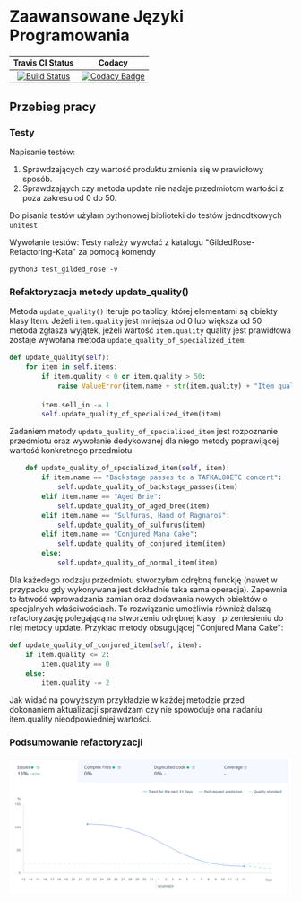 # Zaawansowane Języki Programowania
| Travis CI Status | Codacy |
|:----:|:----:|
|[![Build Status](https://travis-ci.com/lzielezinska/advanced-programing-languages.svg?branch=master)](https://travis-ci.org/lzielezinska/advanced-programing-languages) | [![Codacy Badge](https://api.codacy.com/project/badge/Grade/362593fea2904e0383bdf71efbd44e3d)](https://www.codacy.com/manual/lzielezinska/advanced-programing-languages?utm_source=github.com&amp;utm_medium=referral&amp;utm_content=lzielezinska/advanced-programing-languages&amp;utm_campaign=Badge_Grade)|

## Przebieg pracy
### Testy
Napisanie testów:
1. Sprawdzających czy wartość produktu zmienia się w prawidłowy sposób.
2. Sprawdzająych czy metoda update nie nadaje przedmiotom wartości z poza zakresu od 0 do 50.

Do pisania testów użyłam pythonowej biblioteki do testów jednodtkowych  `unitest`

Wywołanie testów:
Testy należy wywołać z katalogu "GildedRose-Refactoring-Kata" za pomocą komendy
```
python3 test_gilded_rose -v
```
### Refaktoryzacja metody update_quality()

Metoda `update_quality()` iteruje po tablicy, której elementami są obiekty klasy Item.
Jeżeli `item.quality` jest mniejsza od 0 lub większa od 50 metoda zgłasza wyjątek, jeżeli wartość `item.quality` quality jest prawidłowa zostaje wywołana metoda `update_quality_of_specialized_item`.
```python
def update_quality(self):
    for item in self.items:
        if item.quality < 0 or item.quality > 50:
            raise ValueError(item.name + str(item.quality) + "Item quality must be in a range beetween 0 and 50!")

        item.sell_in -= 1 
        self.update_quality_of_specialized_item(item)
```
Zadaniem metody `update_quality_of_specialized_item` jest rozpoznanie przedmiotu oraz wywołanie dedykowanej dla niego metody poprawijącej wartość konkretnego przedmiotu.
```python
    def update_quality_of_specialized_item(self, item):
        if item.name == "Backstage passes to a TAFKAL80ETC concert":
            self.update_quality_of_backstage_passes(item)
        elif item.name == "Aged Brie":
            self.update_quality_of_aged_bree(item)
        elif item.name == "Sulfuras, Hand of Ragnaros":
            self.update_quality_of_sulfurus(item)
        elif item.name == "Conjured Mana Cake":
            self.update_quality_of_conjured_item(item)
        else:
            self.update_quality_of_normal_item(item)
```
Dla każedego rodzaju przedmiotu stworzyłam odrębną funckję (nawet w przypadku gdy wykonywana jest dokładnie taka sama operacja).
Zapewnia to łatwość wprowadzania zamian oraz dodawania nowych obiektów o specjalnych właściwościach. To rozwiązanie umożliwia również dalszą refactoryzację polegającą na stworzeniu odrębnej klasy i przeniesieniu do niej metody update.
Przykład metody obsugującej "Conjured Mana Cake":

```python
def update_quality_of_conjured_item(self, item):
    if item.quality <= 2:
        item.quality == 0
    else:
        item.quality -= 2
```

Jak widać na powyższym przykładzie w każdej metodzie przed dokonaniem aktualizacji sprawdzam czy nie spowoduje ona nadaniu item.quality nieodpowiedniej wartości.

### Podsumowanie refactoryzacji
![Postęp w refactoryzacji](refactor_statistic.png)

